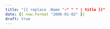```yaml
---
title: "{{ replace .Name "-" " " | title }}"
date: {{ now.Format "2006-01-02" }}
draft: true
---
```


